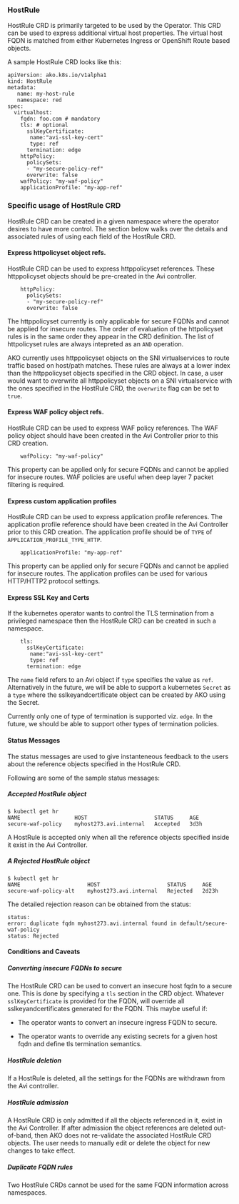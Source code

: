 ### HostRule 

HostRule CRD is primarily targeted to be used by the Operator. This CRD can be used to express additional virtual host
properties. The virtual host FQDN is matched from either Kubernetes Ingress or OpenShift Route based objects. 

A sample HostRule CRD looks like this:

    apiVersion: ako.k8s.io/v1alpha1
    kind: HostRule
    metadata:
       name: my-host-rule
       namespace: red
    spec:
      virtualhost:
        fqdn: foo.com # mandatory
        tls: # optional
          sslKeyCertificate:
           name:"avi-ssl-key-cert"
           type: ref
          termination: edge
        httpPolicy: 
          policySets:
          - "my-secure-policy-ref"
          overwrite: false
        wafPolicy: "my-waf-policy"
        applicationProfile: "my-app-ref"


### Specific usage of HostRule CRD

HostRule CRD can be created in a given namespace where the operator desires to have more control. 
The section below walks over the details and associated rules of using each field of the HostRule CRD.

#### Express httpolicyset object refs.

HostRule CRD can be used to express httppolicyset references. These httppolicyset objects should be pre-created in the Avi controller.

        httpPolicy: 
          policySets:
          - "my-secure-policy-ref"
          overwrite: false

The httppolicyset currently is only applicable for secure FQDNs and cannot be applied for insecure routes.
The order of evaluation of the httpolicyset rules is in the same order they appear in the CRD definition. The list of httpolicyset rules are
always intepreted as an `AND` operation.

AKO currently uses httppolicyset objects on the SNI virtualservices to route traffic based on host/path matches. These rules are always at
a lower index than the httppolicyset objects specified in the CRD object. In case, a user would want to overwrite all httppolicyset objects
on a SNI virtualservice with the ones specified in the HostRule CRD, the `overwrite` flag can be set to `true`.


#### Express WAF policy object refs.

HostRule CRD can be used to express WAF policy references. The WAF policy object should have been created in the Avi Controller prior to this
CRD creation.

        wafPolicy: "my-waf-policy"

 This property can be applied only for secure FQDNs and cannot be applied for insecure routes.
 WAF policies are useful when deep layer 7 packet filtering is required.
 
#### Express custom application profiles

HostRule CRD can be used to express application profile references. The application profile reference should have been created in the Avi Controller 
prior to this CRD creation. The application profile should be of `TYPE` of `APPLICATION_PROFILE_TYPE_HTTP`.

        applicationProfile: "my-app-ref"
 
 This property can be applied only for secure FQDNs and cannot be applied for insecure routes.
 The application profiles can be used for various HTTP/HTTP2 protocol settings.

#### Express SSL Key and Certs

If the kubernetes operator wants to control the TLS termination from a privileged namespace then the HostRule CRD can be created in such a namespace.

        tls:
          sslKeyCertificate:
           name:"avi-ssl-key-cert"
           type: ref
          termination: edge

The `name` field refers to an Avi object if `type` specifies the value as `ref`. Alternatively in the future, we will be able to support a kubernetes
`Secret` as a `type` where the sslkeyandcertificate object can be created by AKO using the Secret. 

Currently only one of type of termination is supported viz. `edge`. In the future, we should be able to support other types of termination policies.


#### Status Messages

The status messages are used to give instanteneous feedback to the users about the reference objects specified in the HostRule CRD.

Following are some of the sample status messages:

##### Accepted HostRule object

    $ kubectl get hr
    NAME                 HOST                     STATUS     AGE
    secure-waf-policy    myhost273.avi.internal   Accepted   3d3h

A HostRule is accepted only when all the reference objects specified inside it exist in the Avi Controller.

##### A Rejected HostRule object

    $ kubectl get hr
    NAME                     HOST                     STATUS     AGE
    secure-waf-policy-alt    myhost273.avi.internal   Rejected   2d23h
    
The detailed rejection reason can be obtained from the status:

    status:
    error: duplicate fqdn myhost273.avi.internal found in default/secure-waf-policy
    status: Rejected
    
#### Conditions and Caveats

##### Converting insecure FQDNs to secure

The HostRule CRD can be used to convert an insecure host fqdn to a secure one. This is done by specifying a `tls` section in the CRD object.
Whatever `sslKeyCertificate` is provided for the FQDN, will override all sslkeyandcertificates generated for the FQDN. This maybe useful if:

* The operator wants to convert an insecure ingress FQDN to secure.

* The operator wants to override any existing secrets for a given host fqdn and define tls termination semantics. 

##### HostRule deletion

If a HostRule is deleted, all the settings for the FQDNs are withdrawn from the Avi controller.

##### HostRule admission

A HostRule CRD is only admitted if all the objects referenced in it, exist in the Avi Controller. If after admission the object references are
deleted out-of-band, then AKO does not re-validate the associated HostRule CRD objects. The user needs to manually edit or delete the object
for new changes to take effect.

##### Duplicate FQDN rules

Two HostRule CRDs cannot be used for the same FQDN information across namespaces. 
